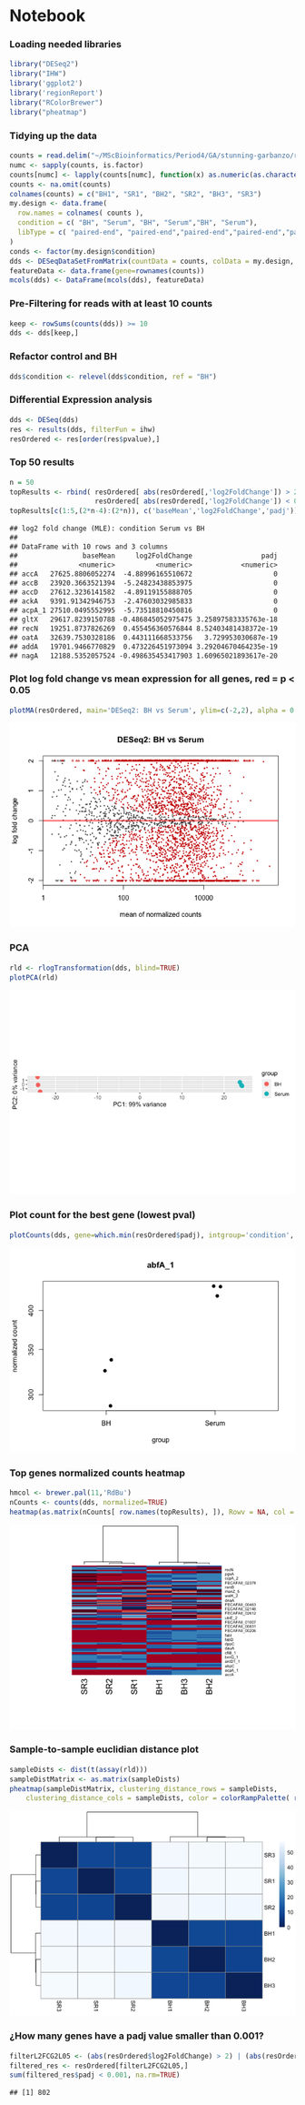 Notebook
================

### Loading needed libraries

``` r
library("DESeq2")
library("IHW")
library('ggplot2')
library('regionReport')
library("RColorBrewer") 
library("pheatmap")
```

### Tidying up the data

``` r
counts = read.delim("~/MScBioinformatics/Period4/GA/stunning-garbanzo/results/transcriptomics/Counts/htseq_all_sample_count.tsv", header=F, row.names=1)
numc <- sapply(counts, is.factor)
counts[numc] <- lapply(counts[numc], function(x) as.numeric(as.character(x)))
counts <- na.omit(counts)
colnames(counts) = c("BH1", "SR1", "BH2", "SR2", "BH3", "SR3")
my.design <- data.frame(
  row.names = colnames( counts ),
  condition = c( "BH", "Serum", "BH", "Serum","BH", "Serum"),
  libType = c( "paired-end", "paired-end","paired-end","paired-end","paired-end","paired-end" )
)
conds <- factor(my.design$condition)
dds <- DESeqDataSetFromMatrix(countData = counts, colData = my.design, design = ~ condition)
featureData <- data.frame(gene=rownames(counts))
mcols(dds) <- DataFrame(mcols(dds), featureData)
```

### Pre-Filtering for reads with at least 10 counts

``` r
keep <- rowSums(counts(dds)) >= 10
dds <- dds[keep,]
```

### Refactor control and BH

``` r
dds$condition <- relevel(dds$condition, ref = "BH")
```

### Differential Expression analysis

``` r
dds <- DESeq(dds)
res <- results(dds, filterFun = ihw)
resOrdered <- res[order(res$pvalue),]
```

### Top 50 results

``` r
n = 50
topResults <- rbind( resOrdered[ abs(resOrdered[,'log2FoldChange']) > 2, ][1:n,], 
                     resOrdered[ abs(resOrdered[,'log2FoldChange']) < 0.5, ][n:1,] )
topResults[c(1:5,(2*n-4):(2*n)), c('baseMean','log2FoldChange','padj')]
```

    ## log2 fold change (MLE): condition Serum vs BH 
    ##  
    ## DataFrame with 10 rows and 3 columns
    ##                baseMean     log2FoldChange                 padj
    ##               <numeric>          <numeric>            <numeric>
    ## accA   27625.8806052274  -4.88996165510672                    0
    ## accB   23920.3663521394  -5.24823438853975                    0
    ## accD   27612.3236141582  -4.89119155888705                    0
    ## ackA   9391.91342946753  -2.47603032985833                    0
    ## acpA_1 27510.0495552995  -5.73518810450816                    0
    ## gltX   29617.8239150788 -0.486845052975475 3.25897583335763e-18
    ## recN   19251.8737826269  0.455456360576844 8.52403481438372e-19
    ## oatA   32639.7530328186  0.443111668533756   3.729953030687e-19
    ## addA   19701.9466770829  0.473226451973094 3.29204670464235e-19
    ## nagA   12188.5352057524 -0.498635453417903 1.60965021893617e-20

### Plot log fold change vs mean expression for all genes, red = p \< 0.05

``` r
plotMA(resOrdered, main='DESeq2: BH vs Serum', ylim=c(-2,2), alpha = 0.05)
```

![](BHvsSerum_files/figure-gfm/plotMA-1.png)<!-- -->

### PCA

``` r
rld <- rlogTransformation(dds, blind=TRUE)
plotPCA(rld)
```

![](BHvsSerum_files/figure-gfm/plotPCA-1.png)<!-- -->

### Plot count for the best gene (lowest pval)

``` r
plotCounts(dds, gene=which.min(resOrdered$padj), intgroup='condition', pch = 19 )
```

![](BHvsSerum_files/figure-gfm/plotCounts-1.png)<!-- -->

### Top genes normalized counts heatmap

``` r
hmcol <- brewer.pal(11,'RdBu')
nCounts <- counts(dds, normalized=TRUE)
heatmap(as.matrix(nCounts[ row.names(topResults), ]), Rowv = NA, col = hmcol, mar = c(8,2))
```

![](BHvsSerum_files/figure-gfm/heatmap-1.png)<!-- -->

### Sample-to-sample euclidian distance plot

``` r
sampleDists <- dist(t(assay(rld)))
sampleDistMatrix <- as.matrix(sampleDists)
pheatmap(sampleDistMatrix, clustering_distance_rows = sampleDists,
    clustering_distance_cols = sampleDists, color = colorRampPalette( rev(brewer.pal(9, "Blues")) )(255))
```

![](BHvsSerum_files/figure-gfm/pheatmap-1.png)<!-- -->

### ¿How many genes have a padj value smaller than 0.001?

``` r
filterL2FCG2L05 <- (abs(resOrdered$log2FoldChange) > 2) | (abs(resOrdered$log2FoldChange) < 0.5)
filtered_res <- resOrdered[filterL2FCG2L05,]
sum(filtered_res$padj < 0.001, na.rm=TRUE)
```

    ## [1] 802
